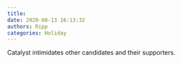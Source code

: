 ```yaml
---
title: 
date: 2020-08-13 16:13:32
authors: Ripp
categories: Holiday
---
```


 Catalyst intimidates other candidates and their supporters.